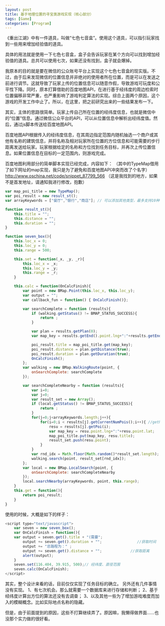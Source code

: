 ```yaml
---
layout: post
title: 基于地理位置的寻宝类游戏实现（核心部分）
tags: [Game]
categories: [Program]
---
```

《重出江湖》中有一件道具，叫做“七色七音盒”。使用这个道具，可以指引玩家找到一些用来增加经验值的道具。
<!--break-->


具体的用法就是使用一下七色七音盒，盒子会告诉玩家在某个方向可以找到增加经验值的道具。总共可以使用七次，如果还没有找到，盒子就会爆掉。

我原本的目的就是要在微信的公众账号平台上实现这个七色七音盒的现实版。不过，由于后来发现微信的位置信息并非绝对的使用者所在位置，而是可以在发送之前进行调节。这就导致了玩家上传的位置信息可以随意作假，导致游戏可玩度和公平性下降。同时，原本打算借助的百度地图API，在进行基于经纬度的周边检索时位置偏移非常严重，也严重影响了游戏判定算法的实现。综合上面两个原因，这个游戏的开发工作中止了。所以，在这里，把之前研究出来的一些结果发布一下。

其实，主体的思路很简单。玩家上传自己所在位置的经纬度信息，也就是微信中的“位置”信息。通过微信公众平台的API，可以从位置信息中解析出经纬度值。然后，通过js脚本传送给百度地图API。

百度地图API根据传入的经纬度信息，在其周边指定范围内随机抽选一个商户或其他有名称的建筑信息，并将名称及相对玩家所在位置的方位信息和可能需要的步行距离发送给玩家。玩家根据给定的名称和方位找到任务目标，并再次上传位置信息。如果位置信息在目标的一定范围内，则游戏完成。

百度地图利用部分的简单脚本实现已经完成，内容如下：
（其中的TypeMap借用了如下网址的map实现，我只是为了避免和百度地图API冲突而改了个名字）
http://www.oschina.net/code/snippet_87799_566 （这是我找到的地方，如果不是首发地址，请通知我进行修改，抱歉）

```javascript
var map_poi_title = new TypeMap();
var poi_result = new result_st();
var arrayKeywords = ["餐厅","银行","商店"]; // 可以添加其他类型，最多支持10种

function result_st(){
    this.title = "";
    this.distance = "";
    this.duration = "";
}

function seven_box(){
    this.loc_x = 0;
    this.loc_y = 0;
    this.range = 500;

    this.set = function(_x, _y, _r){
        this.loc_x = _x;
        this.loc_y = _y;
        this.range = _r;
    }

    this.calc = function(OnCalcFinish){
        var point = new BMap.Point(this.loc_x, this.loc_y);
        var output = "";
        var callback_fun = function() { OnCalcFinish()};

        var searchComplete = function (results){
            if (walking.getStatus() != BMAP_STATUS_SUCCESS){
                return ;
            }

            var plan = results.getPlan(0);
            var map_key = results.getEnd().point.lng+":"+results.getEnd().point.lat;

            poi_result.title = map_poi_title.get(map_key);
            poi_result.distance = plan.getDistance(true);
            poi_result.duration = plan.getDuration(true);
            OnCalcFinish();
        };
        var walking = new BMap.WalkingRoute(point, {
            onSearchComplete: searchComplete
        });

        var searchCompleteNearby = function (results){
            var i=0;
            var j=0;
            var result_set = new Array();
            if (local.getStatus() != BMAP_STATUS_SUCCESS){
                return ;
            }
            for(j=0;j<arrayKeywords.length;j++){
                for(i=0;i < results[j].getCurrentNumPois();i++){ //getNumPois
                    resu = results[j].getPoi(i);
                    var map_key = resu.point.lng+":"+resu.point.lat;
                    map_poi_title.put(map_key, resu.title);
                    result_set.push(resu.point);
                }
            }
            var rnd_idx = Math.floor(Math.random()*result_set.length);
            walking.search(point, result_set[rnd_idx]);
        };
        var local = new BMap.LocalSearch(point, {
            onSearchComplete: searchCompleteNearby
        });
        local.searchNearby(arrayKeywords, point, this.range);
    }
    this.get = function(){
        return poi_result;
    }
}
```

使用的时候，大概是如下的样子：

```javascript
<script type="text/javascript">
	var seven = new seven_box();
	var OnCalcFinish = function(){
	var output = seven.get().title + "(需要";
	    output += seven.get().duration + "";                //获取时间
	    output += "总路程为：" ;
	    output += seven.get().distance + "";             //获取距离
	    alert(output);
	}
	seven.set(116.404, 39.915, 500);// 经纬度、直径范围
	seven.calc(OnCalcFinish);
</script>
```

其实，整个设计来看的话，目前仅仅实现了任务目标的确立。
另外还有几件事情没有实现。
1、有七次机会。那么就需要一个数据库来进行存储和判断；
2、基于经纬度计算出方位的算法还没有去调查；
3、以及其他一些为了增加游戏难度而加入的模糊概念。比如实际地点名称的隐藏。

但是，由于前面提到的原因，这些不打算继续弄了。原因嘛，我懒得做界面……也没那个实力做的很好看。
